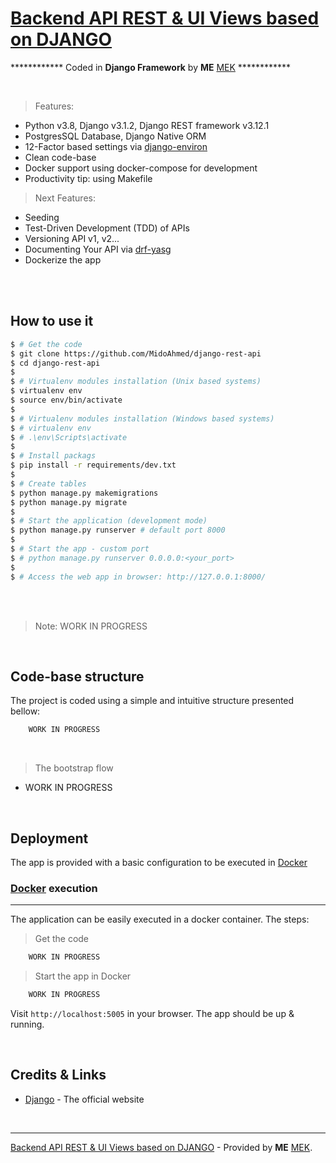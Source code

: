 # [Backend API REST & UI Views based on DJANGO](https://github.com/MidoAhmed/django-rest-api)

************ Coded in **Django Framework** by **ME** [MEK](https://github.com/MidoAhmed) ************

<br />

> Features:

- Python v3.8, Django v3.1.2, Django REST framework v3.12.1
- PostgresSQL Database, Django Native ORM
- 12-Factor based settings via [django-environ](https://github.com/joke2k/django-environ)
- Clean code-base
- Docker support using docker-compose for development
- Productivity tip: using Makefile

> Next Features:
- Seeding
- Test-Driven Development (TDD) of APIs
- Versioning API v1, v2...
- Documenting Your API via [drf-yasg](https://github.com/axnsan12/drf-yasg)
- Dockerize the app


<br />
<br />


## How to use it

```bash
$ # Get the code
$ git clone https://github.com/MidoAhmed/django-rest-api
$ cd django-rest-api
$
$ # Virtualenv modules installation (Unix based systems)
$ virtualenv env
$ source env/bin/activate
$
$ # Virtualenv modules installation (Windows based systems)
$ # virtualenv env
$ # .\env\Scripts\activate
$
$ # Install packags
$ pip install -r requirements/dev.txt
$
$ # Create tables
$ python manage.py makemigrations
$ python manage.py migrate
$
$ # Start the application (development mode)
$ python manage.py runserver # default port 8000
$
$ # Start the app - custom port
$ # python manage.py runserver 0.0.0.0:<your_port>
$
$ # Access the web app in browser: http://127.0.0.1:8000/
```

<br />
<br />

> Note: WORK IN PROGRESS

<br />

## Code-base structure

The project is coded using a simple and intuitive structure presented bellow:

```bash
    WORK IN PROGRESS
```

<br />

> The bootstrap flow

- WORK IN PROGRESS

<br />

## Deployment

The app is provided with a basic configuration to be executed in [Docker](https://www.docker.com/)

### [Docker](https://www.docker.com/) execution
---

The application can be easily executed in a docker container. The steps:

> Get the code

```bash
    WORK IN PROGRESS
```

> Start the app in Docker

```bash
    WORK IN PROGRESS
```

Visit `http://localhost:5005` in your browser. The app should be up & running.

<br />

## Credits & Links

- [Django](https://www.djangoproject.com/) - The official website

<br />

---
[Backend API REST & UI Views based on DJANGO](#) - Provided by **ME** [MEK](https://github.com/MidoAhmed).